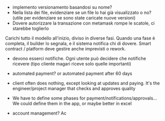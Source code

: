 

- implemento versionamento basandosi su nome?
- Nella lista dei file, evidenziare se un file lo hai già visualizzato o no? (utile per evidenziare se sono state caricate nuove versioni)
- Dovere autorizzare la transazione con metamask rompe le scatole, ci starebbe toglierlo




Carichi tutto il modello all'inizio, diviso in diverse fasi.
Quando una fase è completa, il builder lo segnala, e il sistema notifica chi di dovere. Smart contract / platform deve gestire anche imprevisti o rework.

- devono esserci notifiche. Ogni utente può decidere che notifiche ricevere (tipo cliente magari riceve solo quelle importanti)

- automated payment? or automated payment after 60 days

- client often does nothing, except looking at updates and paying. It's the engineer/project manager that checks and approves quality

- We have to define some phases for payment/notifications/approvals... We could define them in the app, or maybe better in excel

- account management? Ac


